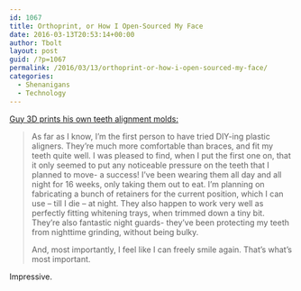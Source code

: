 ```yaml
---
id: 1067
title: Orthoprint, or How I Open-Sourced My Face
date: 2016-03-13T20:53:14+00:00
author: Tbolt
layout: post
guid: /?p=1067
permalink: /2016/03/13/orthoprint-or-how-i-open-sourced-my-face/
categories:
  - Shenanigans
  - Technology
---
```

[Guy 3D prints his own teeth alignment molds:](http://amosdudley.com/weblog/Ortho)

> As far as I know, I’m the first person to have tried DIY-ing plastic aligners. They’re much more comfortable than braces, and fit my teeth quite well. I was pleased to find, when I put the first one on, that it only seemed to put any noticeable pressure on the teeth that I planned to move- a success! I’ve been wearing them all day and all night for 16 weeks, only taking them out to eat. I’m planning on fabricating a bunch of retainers for the current position, which I can use &#8211; till I die &#8211; at night. They also happen to work very well as perfectly fitting whitening trays, when trimmed down a tiny bit. They’re also fantastic night guards- they’ve been protecting my teeth from nighttime grinding, without being bulky.
>
> And, most importantly, I feel like I can freely smile again. That’s what’s most important.

Impressive.
